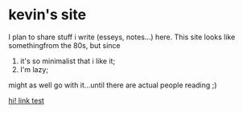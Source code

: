 # kevin's site

I plan to share stuff i write (esseys, notes...) here. This site looks like somethingfrom the 80s, but since

1. it's so minimalist that i like it; 
2. I'm lazy;

might as well go with it...until there are actual people reading ;)

[hi! link test](https://kevinyyeh.github.io/hi.html)
